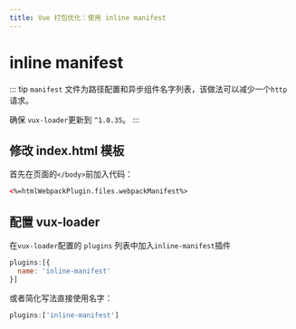 ```yaml
---
title: Vue 打包优化：使用 inline manifest
---
```


# inline manifest

::: tip
`manifest` 文件为路径配置和异步组件名字列表，该做法可以减少一个`http`请求。

确保 `vux-loader`更新到 `^1.0.35`。
:::


## 修改 index.html 模板

首先在页面的`</body>`前加入代码：

``` html
<%=htmlWebpackPlugin.files.webpackManifest%>
```

## 配置 vux-loader

在`vux-loader`配置的 `plugins` 列表中加入`inline-manifest`插件

``` js
plugins:[{
  name: 'inline-manifest'
}]
```

或者简化写法直接使用名字：

``` js
plugins:['inline-manifest']
```